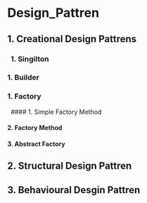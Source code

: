 # Design_Pattren
## 1. Creational Design Pattrens
   ### &nbsp; 1. Singilton
   ### 1. Builder
   ### 1. Factory 
  &nbsp; #### 1. Simple Factory Method
   #### 2. Factory Method
   #### 3. Abstract Factory
## 2. Structural Design Pattren
## 3. Behavioural Desgin Pattren



